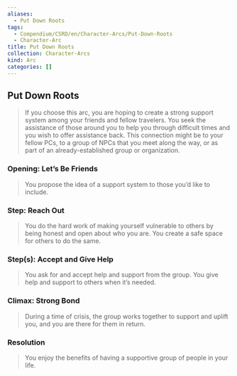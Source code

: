 ```yaml
---
aliases:
  - Put Down Roots
tags:
  - Compendium/CSRD/en/Character-Arcs/Put-Down-Roots
  - Character-Arc
title: Put Down Roots
collection: Character-Arcs
kind: Arc
categories: []
---
```

## Put Down Roots  
>If you choose this arc, you are hoping to create a strong support system among your friends and fellow travelers. You seek the assistance of those around you to help you through difficult times and you wish to offer assistance back. This connection might be to your fellow PCs, to a group of NPCs that you meet along the way, or as part of an already-established group or organization.  
### Opening: Let’s Be Friends  
>You propose the idea of a support system to those you’d like to include.  
### Step: Reach Out   
>You do the hard work of making yourself vulnerable to others by being honest and open about who you are. You create a safe space for others to do the same.  
### Step(s): Accept and Give Help   
>You ask for and accept help and support from the group. You give help and support to others when it’s needed.  
### Climax: Strong Bond   
>During a time of crisis, the group works together to support and uplift you, and you are there for them in return.  
### Resolution   
>You enjoy the benefits of having a supportive group of people in your life.